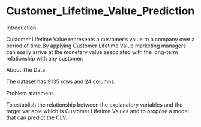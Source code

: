 # Customer_Lifetime_Value_Prediction

Introduction

Customer Lifetime Value represents a customer’s value to a company over a period of time.By applying Customer Lifetime Value marketing managers can easily arrive at the monetary value associated with the long-term relationship with any customer.

About The Data

The dataset has 9135 rows and 24 columns.

Problem statement

To establish the relationship between the explanatory variables and the target variable which is Customer Lifetime Values and to propose a model that can predict the CLV.
